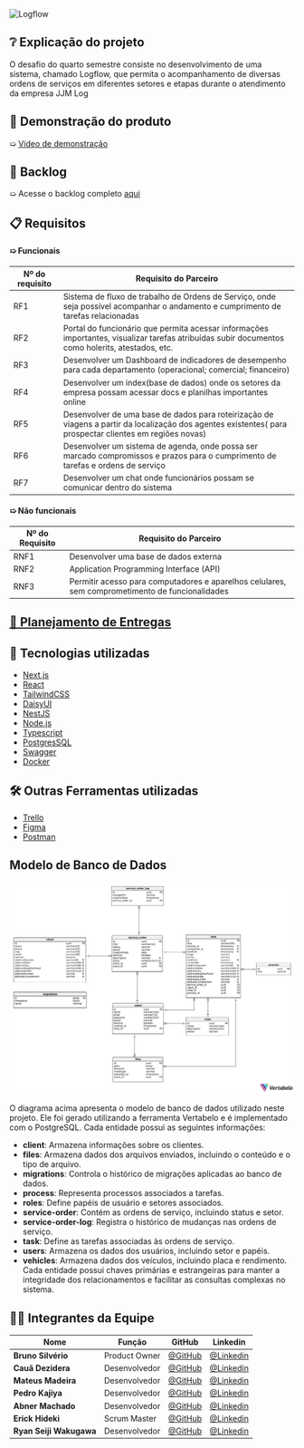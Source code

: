 
![Logflow](https://github.com/user-attachments/assets/4809dc55-8849-444f-9168-0c413b6091e2)

## ❔ Explicação do projeto  

O desafio do quarto semestre consiste no desenvolvimento de uma sistema, chamado Logflow, que permita o acompanhamento de diversas ordens de serviços em diferentes setores e etapas durante o atendimento da empresa JJM Log

## 👀 Demonstração do produto
➯ [Vídeo de demonstração](https://youtu.be/D8LDeAe5Wgo)

## 📄 Backlog
➯ Acesse o backlog completo [aqui](https://cold-spice-64e.notion.site/12128f34d09580f5a685f331ad284884?v=12128f34d09581d790f6000c6fa5996d&pvs=4)

## 📋 Requisitos
#### ➯ Funcionais
| Nº do requisito | Requisito do Parceiro                                                                                                                         |
| ------------------- | ----------------------------------------------------------------------------------------------------------------------------------------------- |
| RF1                 | Sistema de fluxo de trabalho de Ordens de Serviço, onde seja possível acompanhar o andamento e cumprimento de tarefas relacionadas                                                                       |
| RF2                 | Portal do funcionário que permita acessar informações importantes, visualizar tarefas atribuídas subir documentos como holerits, atestados, etc.                                                                                                                           |
| RF3                 | Desenvolver um Dashboard de indicadores de desempenho para cada departamento (operacional; comercial; financeiro)                               |
| RF4                 | Desenvolver um index(base de dados) onde os setores da empresa possam acessar docs e planilhas importantes online                                                 |
| RF5                 | Desenvolver de uma base de dados para roteirização de viagens a partir da localização dos agentes existentes( para prospectar clientes em regiões novas) |
| RF6                 | Desenvolver um sistema de agenda, onde possa ser marcado compromissos e prazos para o cumprimento de tarefas e ordens de serviço                                                                                                                                          |
| RF7                 | Desenvolver um chat onde funcionários possam se comunicar dentro do sistema                                                                                                                                       |

#### ➯ Não funcionais
| Nº do Requisito | Requisito do Parceiro                                      |
| ------------------- | ---------------------------------------------------------- |
| RNF1                | Desenvolver uma base de dados externa                                      |
| RNF2                | Application Programming Interface (API)                    |
| RNF3                | Permitir acesso para computadores e aparelhos celulares, sem comprometimento de funcionalidades |

## [📅 Planejamento de Entregas](https://cold-spice-64e.notion.site/Sprint-Backlog-15128f34d095807e820af78613c60e9c?pvs=4)

## 🧰 Tecnologias utilizadas
- [Next.js](https://nextjs.org)
- [React](https://react.dev)
- [TailwindCSS](https://tailwindcss.com)
- [DaisyUI](https://daisyui.com)
- [NestJS](https://nestjs.com)
- [Node.js](https://nodejs.org/pt)
- [Typescript](https://www.typescriptlang.org)
- [PostgresSQL](https://www.postgresql.org)
- [Swagger](https://swagger.io)
- [Docker](https://www.docker.com)


  
## 🛠️ Outras Ferramentas utilizadas
- [Trello](https://www.trello.com)
- [Figma](https://www.figma.com)
- [Postman](https://www.postman.com)

## Modelo de Banco de Dados

<p align="center">
  <img src="resources/db-model.png" alt="Modelo de Banco de Dados" />
</p>

O diagrama acima apresenta o modelo de banco de dados utilizado neste projeto. Ele foi gerado utilizando a ferramenta Vertabelo e é implementado com o PostgreSQL. Cada entidade possui as seguintes informações:

- **client**: Armazena informações sobre os clientes.
- **files**: Armazena dados dos arquivos enviados, incluindo o conteúdo e o tipo de arquivo.
- **migrations**: Controla o histórico de migrações aplicadas ao banco de dados.
- **process**: Representa processos associados a tarefas.
- **roles**: Define papéis de usuário e setores associados.
- **service-order**: Contém as ordens de serviço, incluindo status e setor.
- **service-order-log**: Registra o histórico de mudanças nas ordens de serviço.
- **task**: Define as tarefas associadas às ordens de serviço.
- **users**: Armazena os dados dos usuários, incluindo setor e papéis.
- **vehicles**: Armazena dados dos veículos, incluindo placa e rendimento.
Cada entidade possui chaves primárias e estrangeiras para manter a integridade dos relacionamentos e facilitar as consultas complexas no sistema.


## 👨‍💻 Integrantes da Equipe

<div align="center">
  
|Nome|Função|GitHub|Linkedin|
| -------- |-------- |-------- |-------- |
|**Bruno Silvério**|Product Owner|[@GitHub](https://github.com/BrunoVieira30)|[@Linkedin](https://www.linkedin.com/in/bruno-vieira-b999a2224/)
|**Cauã Dezidera**|Desenvolvedor|[@GitHub](https://github.com/CauaDezidera)|[@Linkedin](https://www.linkedin.com/in/cauã-dezidera-375736275/) 
|**Mateus Madeira**|Desenvolvedor|[@GitHub](https://github.com/mafemad)|[@Linkedin](https://www.linkedin.com/in/mateus-ferreira-madeira)
|**Pedro Kajiya**|Desenvolvedor|[@GitHub](https://github.com/kajiyap)|[@Linkedin](https://www.linkedin.com/in/pedro-santos-kajiya-65763b260/)
|**Abner Machado**|Desenvolvedor|[@GitHub](https://github.com/abnerdouglas)|[@Linkedin](https://www.linkedin.com/in/abner-douglas-a70a9b199/)
|**Erick Hideki**|Scrum Master|[@GitHub](https://github.com/erickhoawata)|[@Linkedin](http://linkedin.com/in/érick-awata)
|**Ryan Seiji Wakugawa**|Desenvolvedor|[@GitHub](https://github.com/ryan-wakugawa)|[@Linkedin](https://www.linkedin.com/in/ryan-wakugawa-526bbb27a)

<br>  
  
</div>
